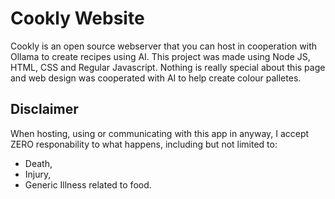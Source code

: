 # Cookly Website

Cookly is an open source webserver that you can host in cooperation with Ollama to create recipes using AI. This project was made using Node JS, HTML, CSS and Regular Javascript. 
Nothing is really special about this page and web design was cooperated with AI to help create colour palletes.

## Disclaimer

When hosting, using or communicating with this app in anyway, I accept ZERO responability to what happens, including but not limited to:
  - Death,
  - Injury,
  - Generic Illness related to food.

